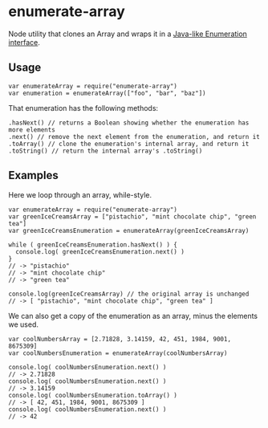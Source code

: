 # enumerate-array

Node utility that clones an Array and wraps it in a [Java-like Enumeration interface](https://docs.oracle.com/javase/7/docs/api/java/util/Enumeration.html).

## Usage

    var enumerateArray = require("enumerate-array")
    var enumeration = enumerateArray(["foo", "bar", "baz"])

That enumeration has the following methods:

    .hasNext() // returns a Boolean showing whether the enumeration has more elements
    .next() // remove the next element from the enumeration, and return it
    .toArray() // clone the enumeration's internal array, and return it
    .toString() // return the internal array's .toString()

## Examples

Here we loop through an array, while-style.

    var enumerateArray = require("enumerate-array")
    var greenIceCreamsArray = ["pistachio", "mint chocolate chip", "green tea"]
    var greenIceCreamsEnumeration = enumerateArray(greenIceCreamsArray)

    while ( greenIceCreamsEnumeration.hasNext() ) {
      console.log( greenIceCreamsEnumeration.next() )
    }
    // -> "pistachio"
    // -> "mint chocolate chip"
    // -> "green tea"

    console.log(greenIceCreamsArray) // the original array is unchanged
    // -> [ "pistachio", "mint chocolate chip", "green tea" ]

We can also get a copy of the enumeration as an array, minus the elements we used.

    var coolNumbersArray = [2.71828, 3.14159, 42, 451, 1984, 9001, 8675309]
    var coolNumbersEnumeration = enumerateArray(coolNumbersArray)

    console.log( coolNumbersEnumeration.next() )
    // -> 2.71828
    console.log( coolNumbersEnumeration.next() )
    // -> 3.14159
    console.log( coolNumbersEnumeration.toArray() )
    // -> [ 42, 451, 1984, 9001, 8675309 ]
    console.log( coolNumbersEnumeration.next() )
    // -> 42